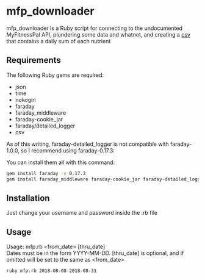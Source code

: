 # mfp_downloader

mfp_downloader is a Ruby script for connecting to the undocumented MyFitnessPal API, plundering some data and whatnot, and creating a [csv](./food_data.csv) that contains a daily sum of each nutrient

## Requirements

The following Ruby gems are required:
* json
* time
* nokogiri
* faraday
* faraday_middleware
* faraday-cookie_jar
* faraday/detailed_logger
* csv

As of this writing, faraday-detailed_logger is not compatible with faraday-1.0.0, so I recommend using faraday-0.17.3:

You can install them all with this command:
```bash
gem install faraday -v 0.17.3
gem install faraday_middleware faraday-cookie_jar faraday-detailed_logger nokogiri csv json

```



## Installation

Just change your username and password inside the .rb file

## Usage

Usage: mfp.rb <from_date> [thru_date]  
Dates must be in the form YYYY-MM-DD.  [thru_date] is optional, and if omitted will be set to the same as <from_date>  

```bash
ruby mfp.rb 2018-08-08 2018-08-31
```

